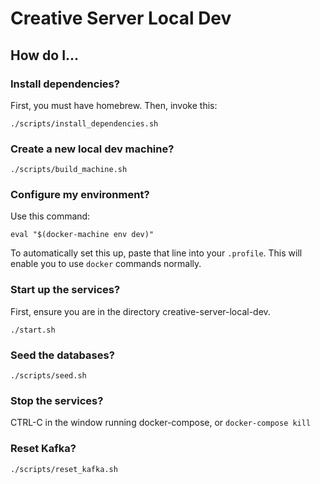 # Creative Server Local Dev

## How do I...

### Install dependencies?

First, you must have homebrew. Then, invoke this:

    ./scripts/install_dependencies.sh

### Create a new local dev machine?

    ./scripts/build_machine.sh

### Configure my environment?

Use this command:

    eval "$(docker-machine env dev)"

To automatically set this up, paste that line into your `.profile`. This will enable you to use `docker`
commands normally.

### Start up the services?

First, ensure you are in the directory creative-server-local-dev.

    ./start.sh

### Seed the databases?

    ./scripts/seed.sh

### Stop the services?

CTRL-C in the window running docker-compose, or `docker-compose kill`

### Reset Kafka?

    ./scripts/reset_kafka.sh
